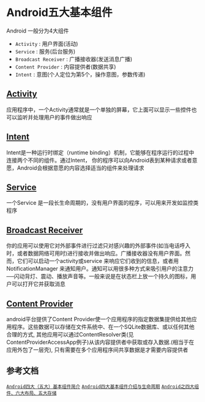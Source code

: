 # Android五大基本组件

Android 一般分为4大组件

- `Activity` : 用户界面(活动)
- `Service` : 服务(后台服务)
- `Broadcast Receiver` : 广播接收器(发送消息广播)
- `Content Provider` : 内容提供者(数据共享)
- `Intent` : 意图(个人定位为第5个，操作意图，参数传递)

## [Activity](../Activity/)

应用程序中，一个Activity通常就是一个单独的屏幕，它上面可以显示一些控件也可以监听并处理用户的事件做出响应

## [Intent](../Intent/)

Intent是一种运行时绑定（runtime binding）机制，它能够在程序运行的过程中连接两个不同的组件。通过Intent，
你的程序可以向Android表到某种请求或者意愿，Android会根据意愿的内容选择适当的组件来处理请求

## [Service](../Service/)

一个Service 是一段长生命周期的，没有用户界面的程序，可以用来开发如监控类程序

## [Broadcast Receiver](../Broadcast-Receiver/)

你的应用可以使用它对外部事件进行过滤只对感兴趣的外部事件(如当电话呼入时，或者数据网络可用时)进行接收并做出响应。广播接收器没有用户界面。然而，它们可以启动一个activity或service 来响应它们收到的信息，或者用NotificationManager 来通知用户。通知可以用很多种方式来吸引用户的注意力──闪动背灯、震动、播放声音等。一般来说是在状态栏上放一个持久的图标，用户可以打开它并获取消息

## [Content Provider](../Content-Provider/)

android平台提供了Content Provider使一个应用程序的指定数据集提供给其他应用程序。这些数据可以存储在文件系统中、在一个SQLite数据库、或以任何其他合理的方式,
其他应用可以通过ContentResolver类(见ContentProviderAccessApp例子)从该内容提供者中获取或存入数据.(相当于在应用外包了一层壳),
只有需要在多个应用程序间共享数据是才需要内容提供者

## 参考文档

[`Android四大（五大）基本组件简介`](http://blog.163.com/feng_yun_ju/blog/static/178190393201332822155751/)
[`Android四大基本组件介绍与生命周期`](http://www.cnblogs.com/bravestarrhu/archive/2012/05/02/2479461.html)
[`Android之四大组件、六大布局、五大存储`](http://blog.csdn.net/shenggaofei/article/details/52450668)